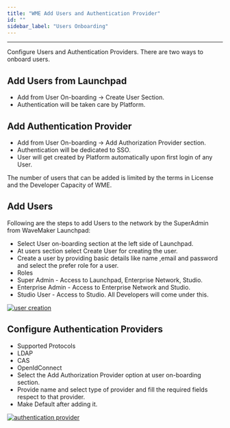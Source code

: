 ```yaml
---
title: "WME Add Users and Authentication Provider"
id: ""
sidebar_label: "Users Onboarding"
---
```

---

Configure Users and Authentication Providers. There are two ways to onboard users.

## Add Users from Launchpad

- Add from User On-boarding -> Create User Section.
- Authentication will be taken care by Platform.

## Add Authentication Provider

- Add from User On-boarding -> Add Authorization Provider section.
- Authentication will be dedicated to SSO.
- User will get created by Platform automatically upon first login of any User.

The number of users that can be added is limited by the terms in License and the Developer Capacity of WME.

## Add Users

Following are the steps to add Users to the network by the SuperAdmin from WaveMaker Launchpad:

- Select User on-boarding section at the left side of Launchpad.
- At users section select Create User for creating the user.
- Create a user by providing basic details like name ,email and password and select the prefer role for a user.
- Roles
- Super Admin - Access to Launchpad, Enterprise Network, Studio.
- Enterprise Admin - Access to Enterprise Network and Studio.
- Studio User - Access to Studio. All Developers will come under this.

[![user creation](/learn/assets/wme-setup/configuring-wme/user-creation.png)](/learn/assets/wme-setup/configuring-wme/user-creation.png)

## Configure Authentication Providers

- Supported Protocols
- LDAP
- CAS
- OpenIdConnect
- Select the Add Authorization Provider option at user on-boarding section.
- Provide name and select type of provider and fill the required fields respect to that provider.
- Make Default after adding it.

[![authentication provider](/learn/assets/wme-setup/configuring-wme/adding-authorization-provider.png)](/learn/assets/wme-setup/configuring-wme/adding-authorization-provider.png)

